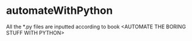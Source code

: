 # automateWithPython
All the *.py files are inputted according to book &lt;AUTOMATE THE BORING STUFF WITH PYTHON>
